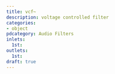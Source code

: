 ```yaml
---
title: vcf~
description: voltage controlled filter
categories:
- object
pdcategory: Audio Filters
inlets:
  1st:
outlets:
  1st:
draft: true
---
```


